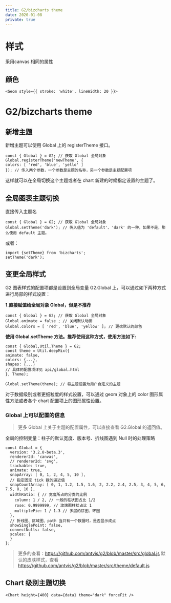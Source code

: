 ```yaml
---
title: G2/bizcharts theme
date: 2020-01-08
private: true
---
```

# 样式
采用canvas 相同的属性

## 颜色
    <Geom style={{ stroke: 'white', lineWidth: 20 }}>

# G2/bizcharts theme
## 新增主题
新增主题可以使用 Global 上的 registerTheme 接口。

    const { Global } = G2; // 获取 Global 全局对象
    Global.registerTheme('newTheme', {
    colors: [ 'red', 'blue', 'yello' ]
    }); // 传入两个参数，一个参数是主题的名称，另一个参数是主题配置项

这样就可以在全局切换这个主题或者在 chart 新建的时候指定设置的主题了。

## 全局图表主题切换
直接传入主题名

    const { Global } = G2; // 获取 Global 全局对象
    Global.setTheme('dark'); // 传入值为 'default'、'dark' 的一种，如果不是，那么使用 default 主题。

或者：

    import {setTheme} from 'bizcharts';
    setTheme('dark');

## 变更全局样式
G2 图表样式的配置项都是设置到全局变量 G2.Global 上，可以通过如下两种方式进行局部的样式设置：

**1.直接赋值给全局对象 Global，但是不推荐**

    const { Global } = G2; // 获取 Global 全局对象
    Global.animate = false ; // 关闭默认动画
    Global.colors = [ 'red', 'blue', 'yellow' ]; // 更改默认的颜色

**使用 Global.setTheme 方法。推荐使用这种方式，使用方法如下:**

    const { Global,Util,Theme } = G2; 
    const theme = Util.deepMix({
    animate: false,
    colors: {...},
    shapes: {...}
    // 具体的配置项详见 api/global.html
    }, Theme);

    Global.setTheme(theme); // 将主题设置为用户自定义的主题

对于数据级别或者更细粒度的样式设置，可以通过 geom 对象上的 color 图形属性方法或者各个 chart 配置项上的图形属性设置。


### Global 上可以配置的信息
> 更多 Global 上关于主题的配置属性，可以直接查看 G2.Global 的返回值。

全局的控制变量：柱子的默认宽度、版本号、折线图遇到 Null 时的处理策略

    const Global = {
      version: '3.2.0-beta.3',
      renderer2d: 'canvas',
      // renderer2d: 'svg',
      trackable: true,
      animate: true,
      snapArray: [ 0, 1, 2, 4, 5, 10 ],
      // 指定固定 tick 数的逼近值
      snapCountArray: [ 0, 1, 1.2, 1.5, 1.6, 2, 2.2, 2.4, 2.5, 3, 4, 5, 6, 7.5, 8, 10 ],
      widthRatio: { // 宽度所占的分类的比例
        column: 1 / 2, // 一般的柱状图占比 1/2
        rose: 0.9999999, // 玫瑰图柱状占比 1
        multiplePie: 1 / 1.3 // 多层的饼图、环图
      },
      // 折线图、区域图、path 当只有一个数据时，是否显示成点
      showSinglePoint: false,
      connectNulls: false,
      scales: {
      }
    };

> 更多的查看：https://github.com/antvis/g2/blob/master/src/global.js
> 默认的皮肤样式，查看 https://github.com/antvis/g2/blob/master/src/theme/default.js

## Chart 级别主题切换

    <Chart height={400} data={data} theme="dark" forceFit />